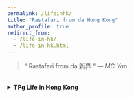 ```yaml
---
permalink: /lifeinhk/
title: "Rastafari from da Hong Kong"
author_profile: true
redirect_from: 
  - /life-in-hk/
  - /life-in-hk.html
---
```


> “ Rastafari from da 新界 “
> *— MC Yan*

<br>

<details>
    <summary style="font-weight:bold">TPg Life in Hong Kong</summary>
    <br>
    <details>
        <summary style="font-weight:bold">Prepare for IELTS Test</summary>
        <a href="https://marc0cheung.github.io">Prepare for Listening and Reading Part</a>
        <br>
        <a href="https://marc0cheung.github.io">Prepare for IELTS Writing Task</a>
        <br>
        <a href="https://marc0cheung.github.io">Prepare for IELTS Speaking Test</a>
        <br>
        <a href="https://marc0cheung.github.io">Arrange your time well</a>
        <br>
        <a href="https://marc0cheung.github.io">My experience of taking Computer-based IELTS exam in Guangzhou, China</a>
        <br><br>
    </details>
    <details>
        <summary style="font-weight:bold">Apply for TPg Programmes in Hong Kong / UK </summary>
        <a>Prepare your materials</a>
        <br>
        <a>Choose a University, I mean, Apply for ALL University...</a>
        <br>
        <a>Application Procedure</a>
        <br>
        <a>While Waiting for the results...</a>
        <br>
    </details>
    <details>
        <summary style="font-weight:bold">After Getting an Offer</summary>
        <a>Certificate of Deposit</a>
        <br>
        <a>For Mainland China Students: EEP and Student Visa</a>
        <br>
        <a>Change Con-Offer to Firm-Offer</a>
        <br><br>
    </details>
    <details>
        <summary style="font-weight:bold">Arriving at Hong Kong</summary>
        <a>Apply for HKID and Hong Kong Driving Lisence</a>
        <br>
        <a>Student Card and JULAC Library Card</a>
        <br>
        <a>Apply for a Student Octopus</a>
        <br>
        <a>Get a Hong Kong SIM Card</a>
        <br>
        <a>Residential Address Proofs</a>
        <br>
        <a>Open a Hong Kong Bank Account</a>
        <br><br>
    </details>
    <details>
        <summary style="font-weight:bold">COVID-19 Policy</summary>
        <a>Come2HK Scheme for Guangdong and Macau Residents</a>
        <br>
        <a>About COVID-19 Vaccine Pass in Hong Kong</a>
        <br>
        <a>HKSAR COVID-19 Vaccination Information Declaration Form for non-local vaccination records</a>
        <br>
        <a>About "Provisional Vaccine Pass" and Get 3rd dose BNT Vaccine in Hong Kong</a>
        <br><br>
    </details>





